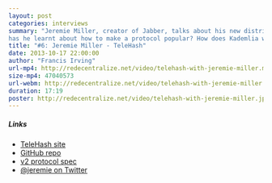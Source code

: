 ```yaml
---
layout: post
categories: interviews
summary: "Jeremie Miller, creator of Jabber, talks about his new distributed wire protocol, TeleHash. What lessons
has he learnt about how to make a protocol popular? How does Kademlia work?"
title: "#6: Jeremie Miller - TeleHash"
date: 2013-10-17 22:00:00
author: "Francis Irving"
url-mp4: http://redecentralize.net/video/telehash-with-jeremie-miller.mp4
size-mp4: 47040573
url-webm: http://redecentralize.net/video/telehash-with-jeremie-miller.webm
duration: 17:19
poster: http://redecentralize.net/video/telehash-with-jeremie-miller.jpg
---
```


<h5>Links</h5>
<ul>
  <li><a href="http://telehash.org/" target="_blank">TeleHash site</a></li>
  <li><a href="https://github.com/quartzjer/TeleHash" target="_blank">GitHub repo</a></li>
  <li><a href="https://github.com/quartzjer/TeleHash/blob/master/org/v2.md" target="_blank">v2 protocol spec</a></li>
  <li><a href="https://twitter.com/jeremie" target="_blank">@jeremie on Twitter</a></li>
</ul>
